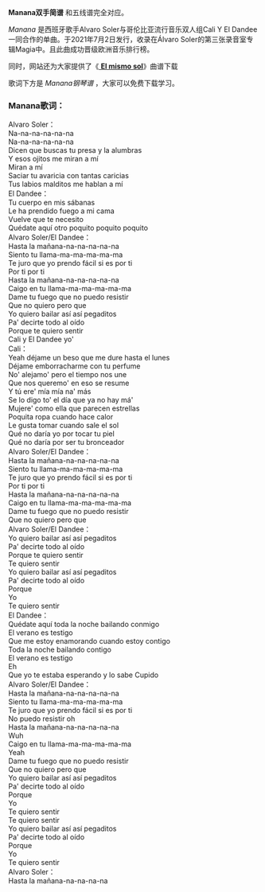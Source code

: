 

**Manana双手简谱** 和五线谱完全对应。

_Manana_ 是西班牙歌手Alvaro Soler与哥伦比亚流行音乐双人组Cali Y El
Dandee一同合作的单曲。于2021年7月2日发行，收录在Álvaro Soler的第三张录音室专辑Magia中。且此曲成功晋级欧洲音乐排行榜。

同时，网站还为大家提供了《[ **El mismo sol**](Music-9691-El-mismo-sol-Alvaro-Soler.html "El
mismo sol")》曲谱下载

歌词下方是 _Manana钢琴谱_ ，大家可以免费下载学习。

### Manana歌词：

Alvaro Soler：  
Na-na-na-na-na-na  
Na-na-na-na-na-na  
Dicen que buscas tu presa y la alumbras  
Y esos ojitos me miran a mí  
Miran a mí  
Saciar tu avaricia con tantas caricias  
Tus labios malditos me hablan a mí  
El Dandee：  
Tu cuerpo en mis sábanas  
Le ha prendido fuego a mi cama  
Vuelve que te necesito  
Quédate aquí otro poquito poquito poquito  
Alvaro Soler/El Dandee：  
Hasta la mañana-na-na-na-na-na  
Siento tu llama-ma-ma-ma-ma-ma  
Te juro que yo prendo fácil si es por ti  
Por ti por ti  
Hasta la mañana-na-na-na-na-na  
Caigo en tu llama-ma-ma-ma-ma-ma  
Dame tu fuego que no puedo resistir  
Que no quiero pero que  
Yo quiero bailar así así pegaditos  
Pa' decirte todo al oído  
Porque te quiero sentir  
Cali y El Dandee yo'  
Cali：  
Yeah déjame un beso que me dure hasta el lunes  
Déjame emborracharme con tu perfume  
No' alejamo' pero el tiempo nos une  
Que nos queremo' en eso se resume  
Y tú ere' mía mía na' más  
Se lo digo to' el día que ya no hay má'  
Mujere' como ella que parecen estrellas  
Poquita ropa cuando hace calor  
Le gusta tomar cuando sale el sol  
Qué no daría yo por tocar tu piel  
Qué no daría por ser tu bronceador  
Alvaro Soler/El Dandee：  
Hasta la mañana-na-na-na-na-na  
Siento tu llama-ma-ma-ma-ma-ma  
Te juro que yo prendo fácil si es por ti  
Por ti por ti  
Hasta la mañana-na-na-na-na-na  
Caigo en tu llama-ma-ma-ma-ma-ma  
Dame tu fuego que no puedo resistir  
Que no quiero pero que  
Alvaro Soler/El Dandee：  
Yo quiero bailar así así pegaditos  
Pa' decirte todo al oído  
Porque te quiero sentir  
Te quiero sentir  
Yo quiero bailar así así pegaditos  
Pa' decirte todo al oído  
Porque  
Yo  
Te quiero sentir  
El Dandee：  
Quédate aquí toda la noche bailando conmigo  
El verano es testigo  
Que me estoy enamorando cuando estoy contigo  
Toda la noche bailando contigo  
El verano es testigo  
Eh  
Que yo te estaba esperando y lo sabe Cupido  
Alvaro Soler/El Dandee：  
Hasta la mañana-na-na-na-na-na  
Siento tu llama-ma-ma-ma-ma-ma  
Te juro que yo prendo fácil si es por ti  
No puedo resistir oh  
Hasta la mañana-na-na-na-na-na  
Wuh  
Caigo en tu llama-ma-ma-ma-ma-ma  
Yeah  
Dame tu fuego que no puedo resistir  
Que no quiero pero que  
Yo quiero bailar así así pegaditos  
Pa' decirte todo al oído  
Porque  
Yo  
Te quiero sentir  
Te quiero sentir  
Yo quiero bailar así así pegaditos  
Pa' decirte todo al oído  
Porque  
Yo  
Te quiero sentir  
Alvaro Soler：  
Hasta la mañana-na-na-na-na

